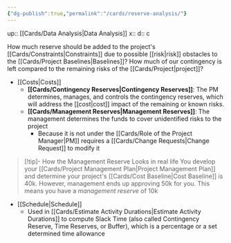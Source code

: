 ```yaml
---
{"dg-publish":true,"permalink":"/cards/reserve-analysis/"}
---
```


up:: [[Cards/Data Analysis\|Data Analysis]] 
x:: 
d:: c

How much reserve should be added to the project's [[Cards/Constraints\|Constraints]] due to possible [[risk\|risk]] obstacles to the [[Cards/Project Baselines\|Baselines]]? How much of our contingency is left compared to the remaining risks of the [[Cards/Project\|project]]? 
- [[Costs\|Costs]]
	- ﻿﻿**[[Cards/Contingency Reserves\|Contingency Reserves]]**: The PM determines, manages, and controls the contingency reserves, which will address the [[cost\|cost]] impact of the remaining or known risks. 
	- ﻿﻿**[[Cards/Management Reserves\|Management Reserves]]**: The management determines the funds to cover unidentified risks to the project
		- Because it is not under the [[Cards/Role of the Project Manager\|PM]] requires a [[Cards/Change Requests\|Change Request]] to modify it

> [!tip]- How the Management Reserve Looks in real life
> You develop your [[Cards/Project Management Plan\|Project Management Plan]] and determine your project's [[Cards/Cost Baseline\|Cost Baseline]] is 40k. However, management ends up approving 50k for you. This means you have a *management reserve* of 10k

- [[Schedule\|Schedule]]
	- Used in [[Cards/Estimate Activity Durations\|Estimate Activity Durations]] to compute Slack Time (also called Contingency Reserve, Time Reserves, or Buffer), which is a percentage or a set determined time allowance 

